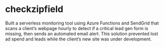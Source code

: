 # checkzipfield
Built a serverless monitoring tool using Azure Functions and SendGrid that scans a client’s webpage hourly to detect if a critical lead gen form is missing, then sends an automated email alert. This solution prevented lost ad spend and leads while the client’s new site was under development.
